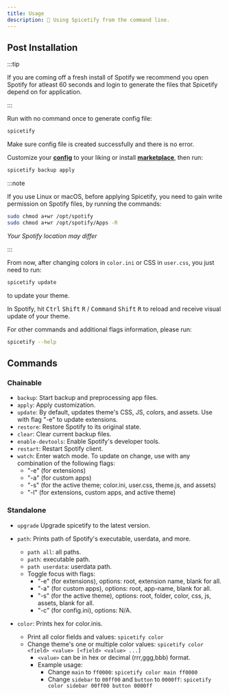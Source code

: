 ```yaml
---
title: Usage
description: 👾 Using Spicetify from the command line.
---
```

## Post Installation
:::tip

If you are coming off a fresh install of Spotify we recommend you open Spotify for atleast 60 seconds and login to generate the files that Spicetify depend on for application.

:::

Run with no command once to generate config file:

```bash
spicetify
```
Make sure config file is created successfully and there is no error.

Customize your <a href="./customization/config-file#using-the-config" target="_self">**config**</a> to your liking or install <a href="./customization/marketplace" target="_self">**marketplace**</a>, then run:

```bash
spicetify backup apply
```
:::note

If you use Linux or macOS, before applying Spicetify, you need to gain write permission on Spotify files, by running the commands:

```bash
sudo chmod a+wr /opt/spotify
sudo chmod a+wr /opt/spotify/Apps -R
```
*Your Spotify location may differ*

:::


From now, after changing colors in `color.ini` or CSS in `user.css`, you just need to run:

```bash
spicetify update
```

to update your theme.

In Spotify, hit <kbd>Ctrl</kbd> <kbd>Shift</kbd> <kbd>R</kbd> / <kbd>Command</kbd> <kbd>Shift</kbd> <kbd>R</kbd> to reload and receive visual update of your theme.

For other commands and additional flags information, please run:

```bash
spicetify --help
```

## Commands

### Chainable

- `backup`: Start backup and preprocessing app files.
- `apply`: Apply customization.
- `update`: By default, updates theme's CSS, JS, colors, and assets. Use with flag "-e" to update extensions.
- `restore`: Restore Spotify to its original state.
- `clear`: Clear current backup files.
- `enable-devtools`: Enable Spotify's developer tools.
- `restart`: Restart Spotify client.
- `watch`: Enter watch mode. To update on change, use with any combination of the following flags:
  - "-e" (for extensions)
  - "-a" (for custom apps)
  - "-s" (for the active theme; color.ini, user.css, theme.js, and assets)
  - "-l" (for extensions, custom apps, and active theme)

### Standalone

- `upgrade` Upgrade spicetify to the latest version.
- `path`: Prints path of Spotify's executable, userdata, and more.
  - `path all`: all paths.
  - `path`: executable path.
  - `path userdata`: userdata path.
  - Toggle focus with flags:
    - "-e" (for extensions), options: root, extension name, blank for all.
    - "-a" (for custom apps), options: root, app-name, blank for all.
    - "-s" (for the active theme), options: root, folder, color, css, js, assets, blank for all.
    - "-c" (for config.ini), options: N/A.

- `color`: Prints hex for color.inis.
  - Print all color fields and values: `spicetify color`
  - Change theme's one or multiple color values: `spicetify color <field> <value> [<field> <value> ...]`
    - `<value>` can be in hex or decimal (rrr,ggg,bbb) format.
    - Example usage:
      - Change `main` to `ff0000`: `spicetify color main ff0000`
      - Change `sidebar` to `00ff00` and `button` to `0000ff`: `spicetify color sidebar 00ff00 button 0000ff`